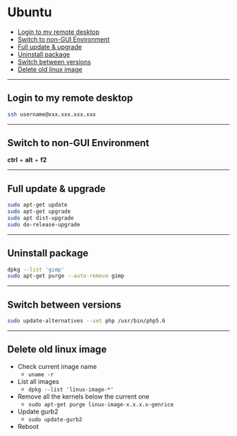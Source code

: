 # Ubuntu <!-- omit in toc -->

- [Login to my remote desktop](#login-to-my-remote-desktop)
- [Switch to non-GUI Environment](#switch-to-non-gui-environment)
- [Full update & upgrade](#full-update--upgrade)
- [Uninstall package](#uninstall-package)
- [Switch between versions](#switch-between-versions)
- [Delete old linux image](#delete-old-linux-image)

---

## Login to my remote desktop

```bash
ssh username@xxx.xxx.xxx.xxx
```

---

## Switch to non-GUI Environment

**ctrl** + **alt** + **f2**

---

## Full update & upgrade

```zsh
sudo apt-get update
sudo apt-get upgrade
sudo apt dist-upgrade
sudo do-release-upgrade
```

---

## Uninstall package

```bash
dpkg --list 'gimp'
sudo apt-get purge --auto-remove gimp
```

---

## Switch between versions

```sh
sudo update-alternatives --set php /usr/bin/php5.6
```

---

## Delete old linux image

- Check current image name
  - `uname -r`
- List all images
  - `dpkg --list 'linux-image-*'`
- Remove all the kernels below the current one
  - `sudo apt-get purge linux-image-x.x.x.x-genrice`
- Update gurb2
  - `sudo update-gurb2`
- Reboot

